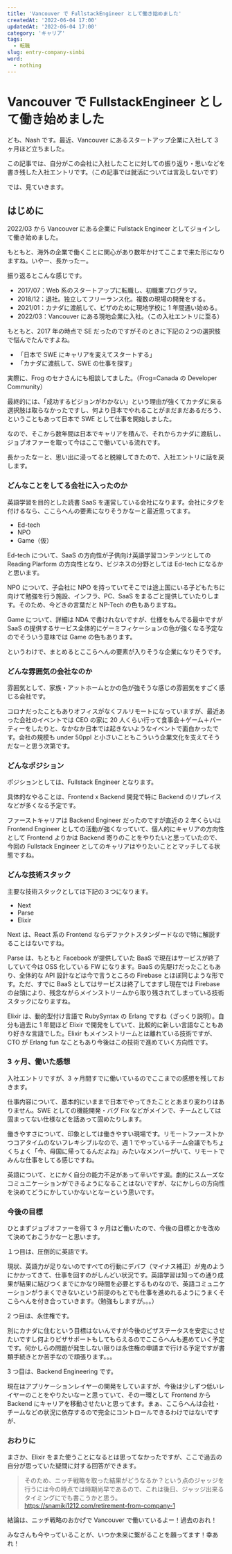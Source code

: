 ```yaml
---
title: 'Vancouver で FullstackEngineer として働き始めました'
createdAt: '2022-06-04 17:00'
updatedAt: '2022-06-04 17:00'
category: 'キャリア'
tags:
  - 転職
slug: entry-company-simbi
word:
  - nothing
---
```


# Vancouver で FullstackEngineer として働き始めました

ども、Nash です。最近、Vancouver にあるスタートアップ企業に入社して 3 ヶ月ほど立ちました。

この記事では、自分がこの会社に入社したことに対しての振り返り・思いなどを書き残した入社エントリです。（この記事では就活については言及しないです）

では、見ていきます。

## はじめに

2022/03 から Vancouver にある企業に Fullstack Engineer としてジョインして働き始めました。

もともと、海外の企業で働くことに関心があり数年かけてここまで来た形になりますね。いやー、長かったー。

振り返るとこんな感じです。

- 2017/07：Web 系のスタートアップに転職し、初職業プログラマ。
- 2018/12：退社。独立してフリーランス化。複数の現場の開発をする。
- 2021/01：カナダに渡航して、ビザのために現地学校に 1 年間通い始める。
- 2022/03：Vancouver にある現地企業に入社。（この入社エントリに至る）

もともと、2017 年の時点で SE だったのですがそのときに下記の２つの選択肢で悩んでたんですよね。

- 「日本で SWE にキャリアを変えてスタートする」
- 「カナダに渡航して、SWE の仕事を探す」

実際に、Frog のセナさんにも相談してました。（Frog=Canada の Developer Community）

最終的には、「成功するビジョンがわかない」という理由が強くてカナダに来る選択肢は取らなかったですし、何より日本でやれることがまだまだあるだろう、ということもあって日本で SWE として仕事を開始しました。

なので、そこから数年間は日本でキャリアを積んで、それからカナダに渡航し、ジョブオファーを取って今はここで働いている流れです。

長かったなーと、思い出に浸ってると脱線してきたので、入社エントリに話を戻します。

### どんなことをしてる会社に入ったのか

英語学習を目的とした読書 SaaS を運営している会社になります。会社にタグを付けるなら、ここらへんの要素になりそうかなーと最近思ってます。

- Ed-tech
- NPO
- Game（仮）

Ed-tech について、SaaS の方向性が子供向け英語学習コンテンツとしての Reading Plarform の方向性となり、ビジネスの分野としては Ed-tech になるかと思います。

NPO について、子会社に NPO を持っていてそこでは途上国にいる子どもたちに向けて勉強を行う施設、インフラ、PC、SaaS をまるごと提供していたりします。そのため、今どきの言葉だと NP-Tech の色もありますね。

Game について、詳細は NDA で書けれないですが、仕様をもんでる最中ですが SaaS の提供するサービス全体的にゲーミフィケーションの色が強くなる予定なのでそういう意味では Game の色もあります。

というわけで、まとめるとここらへんの要素が入りそうな企業になりそうです。

### どんな雰囲気の会社なのか

雰囲気として、家族・アットホームとかの色が強そうな感じの雰囲気をすごく感じる会社です。

コロナだったこともありオフィスがなくフルリモートになっていますが、最近あった会社のイベントでは CEO の家に 20 人くらい行って食事会＋ゲーム＋パーティーをしたりと、なかなか日本では起きないようなイベントで面白かったです。会社の規模も under 50ppl と小さいこともこういう企業文化を支えてそうだなーと思う次第です。

### どんなポジション

ポジションとしては、Fullstack Engineer となります。

具体的なやることは、Frontend x Backend 開発で特に Backend のリプレイスなどが多くなる予定です。

ファーストキャリアは Backend Engineer だったのですが直近の 2 年くらいは Frontend Engineer としての活動が強くなっていて、個人的にキャリアの方向性として Frontend よりかは Backend 寄りのことをやりたいと思っていたので、今回の Fullstack Engineer としてのキャリアはやりたいこととマッチしてる状態ですね。

### どんな技術スタック

主要な技術スタックとしては下記の３つになります。

- Next
- Parse
- Elixir

Next は、React 系の Frontend ならデファクトスタンダードなので特に解説することはないですね。

Parse は、もともと Facebook が提供していた BaaS で現在はサービスが終了していて今は OSS 化している FW になります。BaaS の先駆けだったこともあり、全体的な API 設計などは今で言うところの Firebase とほぼ同じような形です。ただ、すでに BaaS としてはサービスは終了してますし現在では Firebase の台頭により、残念ながらメインストリームから取り残されてしまっている技術スタックになりますね。

Elixir は、動的型付け言語で RubySyntax の Erlang ですね（ざっくり説明）。自分も過去に 1 年間ほど Elixir で開発をしていて、比較的に新しい言語なこともあり好きな言語でした。Elixir もメインストリームとは離れている技術ですが、CTO が Erlang fun なこともあり今後はこの技術で進めていく方向性です。

### 3 ヶ月、働いた感想

入社エントリですが、3 ヶ月間すでに働いているのでここまでの感想を残しておきます。

仕事内容について、基本的にいままで日本でやってきたこととあまり変わりはありません。SWE としての機能開発・バグ Fix などがメインで、チームとしては固まってない仕様などを話あって固めたりします。

働きやすさについて、印象としては働きやすい現場です。リモートファーストかつコアタイムのないフレキシブルなので、週 1 でやっているチーム会議でもちょくちょく「今、母国に帰ってるんだよね」みたいなメンバーがいて、リモートでみんな仕事をしてる感じですね。

英語について、とにかく自分の能力不足があって辛いです涙。劇的にスムーズなコミュニケーションができるようになることはないですが、なにかしらの方向性を決めてどうにかしていかないとなーという思いです。

### 今後の目標

ひとまずジョブオファーを得て 3 ヶ月ほど働いたので、今後の目標とかを改めて決めておこうかなーと思います。

１つ目は、圧倒的に英語です。

現状、英語力が足りないのですべての行動にデバフ（マイナス補正）が鬼のようにかかってきて、仕事を回すのがしんどい状況です。英語学習は知っての通り成果が結果に結びつくまでにかなり時間を必要とするものなので、英語コミュニケーションがうまくできないという前提のもとでも仕事を進めれるようにうまくそこらへんを付き合っていきます。（勉強もしますが。。。）

2 つ目は、永住権です。

別にカナダに住むという目標はないんですが今後のビザステータスを安定にさせたいですし何よりビザサポートもしてもらえるのでここらへんも進めていく予定です。何かしらの問題が発生しない限りは永住権の申請まで行ける予定ですが書類手続きとか苦手なので頑張ります。。。

3 つ目は、Backend Engineering です。

現在はアプリケーションレイヤーの開発をしていますが、今後は少しずつ低いレイヤーのことをやりたいなーと思っていて、その一環として Frontend から Backend にキャリアを移動させたいと思ってます。まぁ、ここらへんは会社・チームなどの状況に依存するので完全にコントロールできるわけではないですが、

### おわりに

まさか、Elixir をまた使うことになるとは思ってなかったですが、ここで過去の自分が思っていた疑問に対する回答ができます。

> そのため、ニッチ戦略を取った結果がどうなるか？という点のジャッジを行うには今の時点では時期尚早であるので、これは後日、ジャッジ出来るタイミングにでも書こうかと思う。
> https://snamiki1212.com/retirement-from-company-1

結論は、ニッチ戦略のおかげで Vancouver で働いているよー！過去のおれ！

みなさんも今やっていることが、いつか未来に繋がることを願ってます！幸あれ！
